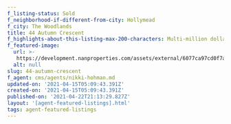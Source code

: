 ```yaml
---
f_listing-status: Sold
f_neighborhood-if-different-from-city: Hollymead
f_city: The Woodlands
title: 44 Autumn Crescent
f_highlights-about-this-listing-max-200-characters: Multi-million dollar listing sold within a week of going on the market
f_featured-image:
  url: >-
   https://development.nanproperties.com/assets/external/6077ca97cd0f7a41b238ad96_601d041b677ac44_autumn_crest_2.jpeg
  alt: null
slug: 44-autumn-crescent
f_agent: cms/agents/nikki-hohman.md
updated-on: '2021-04-15T05:09:43.391Z'
created-on: '2021-04-15T05:09:43.391Z'
published-on: '2021-04-22T21:13:29.827Z'
layout: '[agent-featured-listings].html'
tags: agent-featured-listings
---
```



